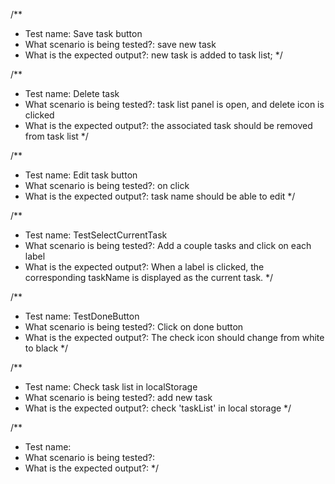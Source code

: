 /**
* Test name:  Save task button
* What scenario is being tested?: save new task
* What is the expected output?: new task is added to task list;
*/

/**
* Test name: Delete task
* What scenario is being tested?: task list panel is open, and delete icon is clicked
* What is the expected output?:  the associated task should be removed from task list
*/

/**
* Test name:  Edit task button
* What scenario is being tested?: on click
* What is the expected output?: task name should be able to edit
*/

/**
* Test name: TestSelectCurrentTask
* What scenario is being tested?: Add a couple tasks and click on each label
* What is the expected output?: When a label is clicked, the corresponding taskName is displayed as the current task.
*/

/**
* Test name: TestDoneButton
* What scenario is being tested?: Click on done button
* What is the expected output?: The check icon should change from white to black
*/

/**
* Test name: Check task list in localStorage
* What scenario is being tested?: add new task
* What is the expected output?: check 'taskList' in local storage
*/

/**
* Test name: 
* What scenario is being tested?: 
* What is the expected output?: 
*/
